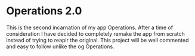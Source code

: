 # Operations 2.0

This is the second incarnation of my app Operations. After a time of consideration I have decided to completely remake the app from scratch instead of trying to reapir the original.
This project will be well commented and easy to follow unlike the og Operations.
